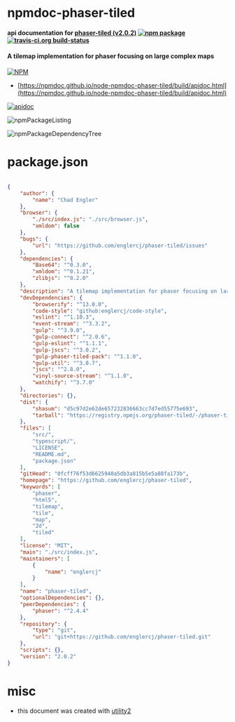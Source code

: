 # npmdoc-phaser-tiled

#### api documentation for  [phaser-tiled (v2.0.2)](https://github.com/englercj/phaser-tiled)  [![npm package](https://img.shields.io/npm/v/npmdoc-phaser-tiled.svg?style=flat-square)](https://www.npmjs.org/package/npmdoc-phaser-tiled) [![travis-ci.org build-status](https://api.travis-ci.org/npmdoc/node-npmdoc-phaser-tiled.svg)](https://travis-ci.org/npmdoc/node-npmdoc-phaser-tiled)

#### A tilemap implementation for phaser focusing on large complex maps

[![NPM](https://nodei.co/npm/phaser-tiled.png?downloads=true&downloadRank=true&stars=true)](https://www.npmjs.com/package/phaser-tiled)

- [https://npmdoc.github.io/node-npmdoc-phaser-tiled/build/apidoc.html](https://npmdoc.github.io/node-npmdoc-phaser-tiled/build/apidoc.html)

[![apidoc](https://npmdoc.github.io/node-npmdoc-phaser-tiled/build/screenCapture.buildCi.browser.%252Ftmp%252Fbuild%252Fapidoc.html.png)](https://npmdoc.github.io/node-npmdoc-phaser-tiled/build/apidoc.html)

![npmPackageListing](https://npmdoc.github.io/node-npmdoc-phaser-tiled/build/screenCapture.npmPackageListing.svg)

![npmPackageDependencyTree](https://npmdoc.github.io/node-npmdoc-phaser-tiled/build/screenCapture.npmPackageDependencyTree.svg)



# package.json

```json

{
    "author": {
        "name": "Chad Engler"
    },
    "browser": {
        "./src/index.js": "./src/browser.js",
        "xmldom": false
    },
    "bugs": {
        "url": "https://github.com/englercj/phaser-tiled/issues"
    },
    "dependencies": {
        "Base64": "^0.3.0",
        "xmldom": "^0.1.21",
        "zlibjs": "^0.2.0"
    },
    "description": "A tilemap implementation for phaser focusing on large complex maps",
    "devDependencies": {
        "browserify": "^13.0.0",
        "code-style": "github:englercj/code-style",
        "eslint": "^1.10.3",
        "event-stream": "^3.3.2",
        "gulp": "^3.9.0",
        "gulp-connect": "^2.0.6",
        "gulp-eslint": "^1.1.1",
        "gulp-jscs": "^3.0.2",
        "gulp-phaser-tiled-pack": "^1.1.0",
        "gulp-util": "^3.0.7",
        "jscs": "^2.8.0",
        "vinyl-source-stream": "^1.1.0",
        "watchify": "^3.7.0"
    },
    "directories": {},
    "dist": {
        "shasum": "d5c97d2e62de657232836663cc7d7ed55775e693",
        "tarball": "https://registry.npmjs.org/phaser-tiled/-/phaser-tiled-2.0.2.tgz"
    },
    "files": [
        "src/",
        "typescript/",
        "LICENSE",
        "README.md",
        "package.json"
    ],
    "gitHead": "0fcff76f53d6625940a5db3a815b5e5a88fa173b",
    "homepage": "https://github.com/englercj/phaser-tiled",
    "keywords": [
        "phaser",
        "html5",
        "tilemap",
        "tile",
        "map",
        "2d",
        "tiled"
    ],
    "license": "MIT",
    "main": "./src/index.js",
    "maintainers": [
        {
            "name": "englercj"
        }
    ],
    "name": "phaser-tiled",
    "optionalDependencies": {},
    "peerDependencies": {
        "phaser": "^2.4.4"
    },
    "repository": {
        "type": "git",
        "url": "git+https://github.com/englercj/phaser-tiled.git"
    },
    "scripts": {},
    "version": "2.0.2"
}
```



# misc
- this document was created with [utility2](https://github.com/kaizhu256/node-utility2)
